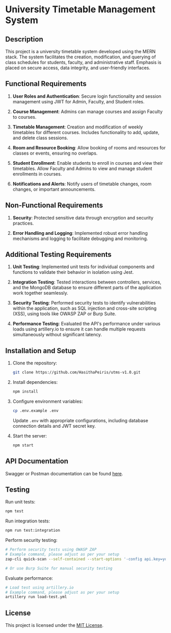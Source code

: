 # University Timetable Management System

## Description

This project is a university timetable system developed using the MERN stack. The system facilitates the creation, modification, and querying of class schedules for students, faculty, and administrative staff. Emphasis is placed on secure access, data integrity, and user-friendly interfaces.

## Functional Requirements

1. **User Roles and Authentication**: Secure login functionality and session management using JWT for Admin, Faculty, and Student roles.
   
2. **Course Management**: Admins can manage courses and assign Faculty to courses.
   
3. **Timetable Management**: Creation and modification of weekly timetables for different courses. Includes functionality to add, update, and delete class sessions.
   
4. **Room and Resource Booking**: Allow booking of rooms and resources for classes or events, ensuring no overlaps.
   
5. **Student Enrollment**: Enable students to enroll in courses and view their timetables. Allow Faculty and Admins to view and manage student enrollments in courses.
   
6. **Notifications and Alerts**: Notify users of timetable changes, room changes, or important announcements.

## Non-Functional Requirements

1. **Security**: Protected sensitive data through encryption and security practices.
   
2. **Error Handling and Logging**: Implemented robust error handling mechanisms and logging to facilitate debugging and monitoring.

## Additional Testing Requirements

1. **Unit Testing**: Implemented unit tests for individual components and functions to validate their behavior in isolation using Jest.
   
2. **Integration Testing**: Tested interactions between controllers, services, and the MongoDB database to ensure different parts of the application work together seamlessly.
   
3. **Security Testing**: Performed security tests to identify vulnerabilities within the application, such as SQL injection and cross-site scripting (XSS), using tools like OWASP ZAP or Burp Suite.

4. **Performance Testing**: Evaluated the API's performance under various loads using artillery.io to ensure it can handle multiple requests simultaneously without significant latency.

## Installation and Setup

1. Clone the repository:

   ```bash
   git clone https://github.com/HasithaPeiris/utms-v1.0.git
   ```

2. Install dependencies:

   ```bash
   npm install
   ```

3. Configure environment variables:

   ```bash
   cp .env.example .env
   ```

   Update `.env` with appropriate configurations, including database connection details and JWT secret key.

4. Start the server:

   ```bash
   npm start
   ```

## API Documentation

Swagger or Postman documentation can be found [here](#).

## Testing

Run unit tests:

```bash
npm test
```

Run integration tests:

```bash
npm run test:integration
```

Perform security testing:

```bash
# Perform security tests using OWASP ZAP
# Example command, please adjust as per your setup
zap-cli quick-scan --self-contained --start-options '-config api.key=your_api_key' --session my_session --spider 'https://your-api-url'

# Or use Burp Suite for manual security testing
```

Evaluate performance:

```bash
# Load test using artillery.io
# Example command, please adjust as per your setup
artillery run load-test.yml
```

## License

This project is licensed under the [MIT License](LICENSE).
